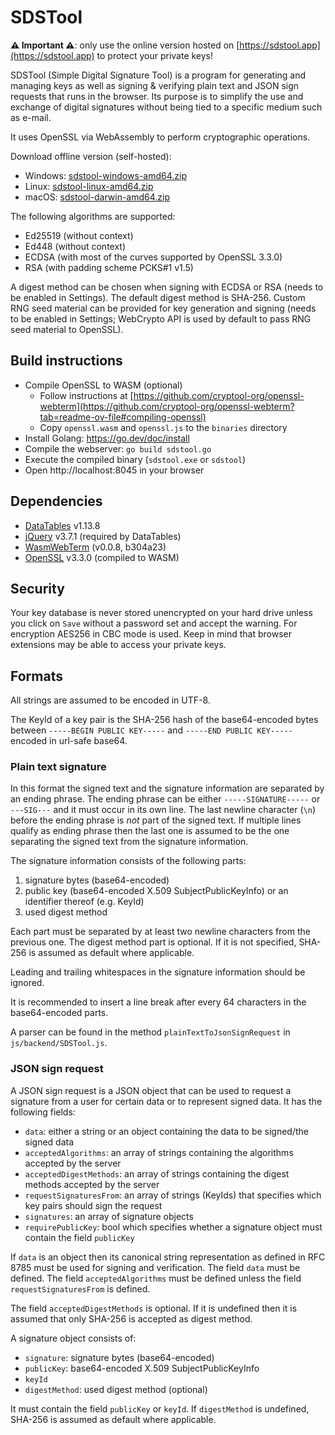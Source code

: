 # SDSTool

**⚠️ Important ⚠️**: only use the online version hosted on [https://sdstool.app](https://sdstool.app) to protect your private keys!

SDSTool (Simple Digital Signature Tool) is a program for generating and managing keys as well as signing &amp; verifying plain text and JSON sign requests that runs in the browser. Its purpose is to simplify the use and exchange of digital signatures without being tied to a specific medium such as e-mail. 

It uses OpenSSL via WebAssembly to perform cryptographic operations.

Download offline version (self-hosted):

- Windows: [sdstool-windows-amd64.zip](https://github.com/Rakua/sdstool/releases/download/v1.0.0/sdstool-windows-amd64.zip)
- Linux: [sdstool-linux-amd64.zip](https://github.com/Rakua/sdstool/releases/download/v1.0.0/sdstool-linux-amd64.zip)
- macOS: [sdstool-darwin-amd64.zip](https://github.com/Rakua/sdstool/releases/download/v1.0.0/sdstool-darwin-amd64.zip)

The following algorithms are supported:

- Ed25519 (without context)
- Ed448 (without context)
- ECDSA (with most of the curves supported by OpenSSL 3.3.0)
- RSA (with padding scheme PCKS#1 v1.5) 

A digest method can be chosen when signing with ECDSA or RSA (needs to be enabled in Settings). The default digest method is SHA-256. Custom RNG seed material can be provided for key generation and signing (needs to be enabled in Settings; WebCrypto API is used by default to pass RNG seed material to OpenSSL).

## Build instructions

* Compile OpenSSL to WASM (optional)
  * Follow instructions at [https://github.com/cryptool-org/openssl-webterm](https://github.com/cryptool-org/openssl-webterm?tab=readme-ov-file#compiling-openssl)
  * Copy `openssl.wasm` and `openssl.js` to the `binaries` directory
* Install Golang: https://go.dev/doc/install
* Compile the webserver: `go build sdstool.go`
* Execute the compiled binary (`sdstool.exe` or `sdstool`)
* Open http://localhost:8045 in your browser

## Dependencies

- [DataTables](https://datatables.net/) v1.13.8
- [jQuery](https://jquery.com/) v3.7.1 (required by DataTables)
- [WasmWebTerm](https://github.com/cryptool-org/wasm-webterm) (v0.0.8, b304a23) 
- [OpenSSL](https://www.openssl.org/) v3.3.0 (compiled to WASM)

## Security

Your key database is never stored unencrypted on your hard drive unless you click on `Save` without a password set and accept the warning. For encryption AES256 in CBC mode is used. Keep in mind that browser extensions may be able to access your private keys.

## Formats

All strings are assumed to be encoded in UTF-8.

The KeyId of a key pair is the SHA-256 hash of the base64-encoded bytes between `-----BEGIN PUBLIC KEY-----` and `-----END PUBLIC KEY-----` encoded in url-safe base64. 

### Plain text signature

In this format the signed text and the signature information are separated by an ending phrase. The ending phrase can be either `-----SIGNATURE-----` or `---SIG---` and it must occur in its own line. The last newline character (`\n`) before the ending phrase is *not* part of the signed text. If multiple lines qualify as ending phrase then the last one is assumed to be the one separating the signed text from the signature information.

The signature information consists of the following parts:

1. signature bytes (base64-encoded)
2. public key (base64-encoded X.509 SubjectPublicKeyInfo) or an identifier thereof (e.g. KeyId)
3. used digest method
 
Each part must be separated by at least two newline characters from the previous one. 
The digest method part is optional. If it is not specified, SHA-256 is assumed as default where applicable.

Leading and trailing whitespaces in the signature information should be ignored.

It is recommended to insert a line break after every 64 characters in the base64-encoded parts.

A parser can be found in the method `plainTextToJsonSignRequest` in `js/backend/SDSTool.js`.

### JSON sign request

A JSON sign request is a JSON object that can be used to request a signature from a user for certain data or to represent signed data. It has the following fields:

- `data`: either a string or an object containing the data to be signed/the signed data
- `acceptedAlgorithms`: an array of strings containing the algorithms accepted by the server
- `acceptedDigestMethods`: an array of strings containing the digest methods accepted by the server
- `requestSignaturesFrom`: an array of strings (KeyIds) that specifies which key pairs should sign the request
- `signatures`: an array of signature objects
- `requirePublicKey`: bool which specifies whether a signature object must contain the field `publicKey`

If `data` is an object then its canonical string representation as defined in RFC 8785 must be used for signing and verification. The field `data` must be defined. The field `acceptedAlgorithms` must be defined unless the field `requestSignaturesFrom` is defined.

The field `acceptedDigestMethods` is optional. If it is undefined then it is assumed that only SHA-256 is accepted as digest method.

A signature object consists of:

- `signature`: signature bytes (base64-encoded)
- `publicKey`: base64-encoded X.509 SubjectPublicKeyInfo
- `keyId`
- `digestMethod`: used digest method (optional)

It must contain the field `publicKey` or `keyId`. If `digestMethod` is undefined, SHA-256 is assumed as default where applicable.
